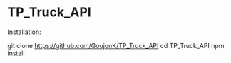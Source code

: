 # TP_Truck_API

Installation:

git clone https://github.com/GoujonK/TP_Truck_API
cd TP_Truck_API
npm install 
